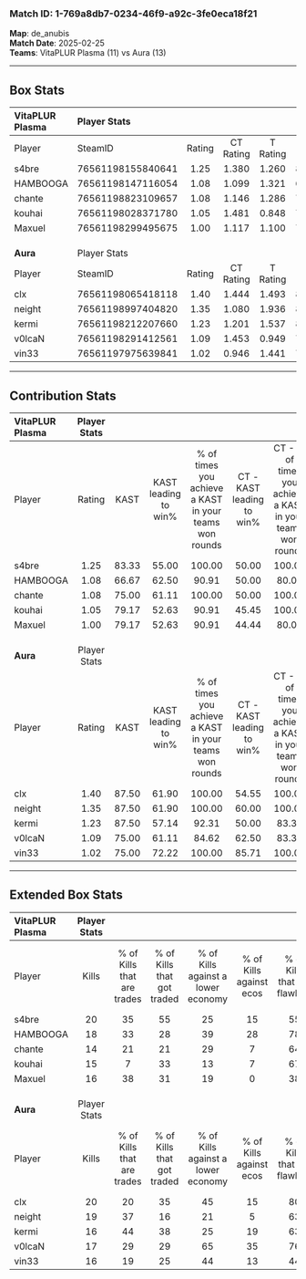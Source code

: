 ### Match ID: 1-769a8db7-0234-46f9-a92c-3fe0eca18f21  
**Map**: de_anubis  
**Match Date**: 2025-02-25  
**Teams**: VitaPLUR Plasma (11) vs Aura (13)  

---  

## Box Stats  

| **VitaPLUR Plasma** | Player Stats      |        |           |          |       |      |       |         |        |      |     |
| :- | :- | :-: | :-: | :-: | :-: | :-: | :-: | :-: | :-: | :-: | :-: |
| Player              | SteamID           | Rating | CT Rating | T Rating | KAST  | ADR  | Kills | Assists | Deaths | K/D  | HS% |
| s4bre               | 76561198155840641 |  1.25  |   1.380   |  1.260   | 83.33 | 78.8 |  20   |    2    |   18   | 1.11 | 45  |
| HAMBOOGA            | 76561198147116054 |  1.08  |   1.099   |  1.321   | 66.67 | 81.0 |  18   |    5    |   18   | 1.00 | 33  |
| chante              | 76561198823109657 |  1.08  |   1.146   |  1.286   | 75.00 | 75.9 |  14   |    9    |   14   | 1.00 | 71  |
| kouhai              | 76561198028371780 |  1.05  |   1.481   |  0.848   | 79.17 | 77.5 |  15   |    6    |   18   | 0.83 | 66  |
| Maxuel              | 76561198299495675 |  1.00  |   1.117   |  1.100   | 79.17 | 65.1 |  16   |    4    |   20   | 0.80 | 56  |
|                     |                   |        |           |          |       |      |       |         |        |      |     |
|                     |                   |        |           |          |       |      |       |         |        |      |     |
|                     |                   |        |           |          |       |      |       |         |        |      |     |
| **Aura**            | Player Stats      |        |           |          |       |      |       |         |        |      |     |
| Player              | SteamID           | Rating | CT Rating | T Rating | KAST  | ADR  | Kills | Assists | Deaths | K/D  | HS% |
| clx                 | 76561198065418118 |  1.40  |   1.444   |  1.493   | 87.50 | 92.6 |  20   |    4    |   15   | 1.33 | 40  |
| neight              | 76561198997404820 |  1.35  |   1.080   |  1.936   | 87.50 | 90.7 |  19   |    8    |   16   | 1.19 | 52  |
| kermi               | 76561198212207660 |  1.23  |   1.201   |  1.537   | 87.50 | 81.4 |  16   |    7    |   15   | 1.07 | 62  |
| v0lcaN              | 76561198291412561 |  1.09  |   1.453   |  0.949   | 75.00 | 74.8 |  17   |    7    |   18   | 0.94 | 47  |
| vin33               | 76561197975639841 |  1.02  |   0.946   |  1.441   | 75.00 | 68.5 |  16   |    8    |   19   | 0.84 | 25  |
---  

## Contribution Stats  

| **VitaPLUR Plasma** | Player Stats |       |                      |                                                        |                           |                                                             |                          |                                                            |
| :- | :-: | :-: | :-: | :-: | :-: | :-: | :-: | :-: |
| Player              |    Rating    | KAST  | KAST leading to win% | % of times you achieve a KAST in your teams won rounds | CT - KAST leading to win% | CT - % of times you achieve a KAST in your teams won rounds | T - KAST leading to win% | T - % of times you achieve a KAST in your teams won rounds |
| s4bre               |     1.25     | 83.33 |        55.00         |                         100.00                         |           50.00           |                           100.00                            |          60.00           |                           100.00                           |
| HAMBOOGA            |     1.08     | 66.67 |        62.50         |                         90.91                          |           50.00           |                            80.00                            |          75.00           |                           100.00                           |
| chante              |     1.08     | 75.00 |        61.11         |                         100.00                         |           50.00           |                           100.00                            |          75.00           |                           100.00                           |
| kouhai              |     1.05     | 79.17 |        52.63         |                         90.91                          |           45.45           |                           100.00                            |          62.50           |                           83.33                            |
| Maxuel              |     1.00     | 79.17 |        52.63         |                         90.91                          |           44.44           |                            80.00                            |          60.00           |                           100.00                           |
|                     |              |       |                      |                                                        |                           |                                                             |                          |                                                            |
|                     |              |       |                      |                                                        |                           |                                                             |                          |                                                            |
|                     |              |       |                      |                                                        |                           |                                                             |                          |                                                            |
| **Aura**            | Player Stats |       |                      |                                                        |                           |                                                             |                          |                                                            |
| Player              |    Rating    | KAST  | KAST leading to win% | % of times you achieve a KAST in your teams won rounds | CT - KAST leading to win% | CT - % of times you achieve a KAST in your teams won rounds | T - KAST leading to win% | T - % of times you achieve a KAST in your teams won rounds |
| clx                 |     1.40     | 87.50 |        61.90         |                         100.00                         |           54.55           |                           100.00                            |          70.00           |                           100.00                           |
| neight              |     1.35     | 87.50 |        61.90         |                         100.00                         |           60.00           |                           100.00                            |          63.64           |                           100.00                           |
| kermi               |     1.23     | 87.50 |        57.14         |                         92.31                          |           50.00           |                            83.33                            |          63.64           |                           100.00                           |
| v0lcaN              |     1.09     | 75.00 |        61.11         |                         84.62                          |           62.50           |                            83.33                            |          60.00           |                           85.71                            |
| vin33               |     1.02     | 75.00 |        72.22         |                         100.00                         |           85.71           |                           100.00                            |          63.64           |                           100.00                           |
---  

## Extended Box Stats  

| **VitaPLUR Plasma** | Player Stats |                            |                            |                                    |                         |                              |                                 |        |                             |                                     |                          |                               |                            |
| :- | :-: | :-: | :-: | :-: | :-: | :-: | :-: | :-: | :-: | :-: | :-: | :-: | :-: |
| Player              |    Kills     | % of Kills that are trades | % of Kills that got traded | % of Kills against a lower economy | % of Kills against ecos | % of Kills that are flawless | % of Kills that are close duels | Deaths | % of Deaths that get traded | % of Deaths against a lower economy | % of Deaths against ecos | % of Deaths that are flawless | % of Deaths that are close |
| s4bre               |      20      |             35             |             55             |                 25                 |           15            |              55              |               10                |   18   |             17              |                 22                  |            6             |              78               |             11             |
| HAMBOOGA            |      18      |             33             |             28             |                 39                 |           28            |              78              |                6                |   18   |             33              |                 17                  |            6             |              56               |             6              |
| chante              |      14      |             21             |             21             |                 29                 |            7            |              64              |                0                |   14   |             43              |                 21                  |            7             |              57               |             0              |
| kouhai              |      15      |             7              |             33             |                 13                 |            7            |              67              |                0                |   18   |             28              |                 17                  |            6             |              61               |             11             |
| Maxuel              |      16      |             38             |             31             |                 19                 |            0            |              38              |                0                |   20   |             25              |                 15                  |            5             |              75               |             0              |
|                     |              |                            |                            |                                    |                         |                              |                                 |        |                             |                                     |                          |                               |                            |
|                     |              |                            |                            |                                    |                         |                              |                                 |        |                             |                                     |                          |                               |                            |
|                     |              |                            |                            |                                    |                         |                              |                                 |        |                             |                                     |                          |                               |                            |
| **Aura**            | Player Stats |                            |                            |                                    |                         |                              |                                 |        |                             |                                     |                          |                               |                            |
| Player              |    Kills     | % of Kills that are trades | % of Kills that got traded | % of Kills against a lower economy | % of Kills against ecos | % of Kills that are flawless | % of Kills that are close duels | Deaths | % of Deaths that get traded | % of Deaths against a lower economy | % of Deaths against ecos | % of Deaths that are flawless | % of Deaths that are close |
| clx                 |      20      |             20             |             35             |                 45                 |           15            |              80              |                5                |   15   |             20              |                 27                  |            7             |              67               |             13             |
| neight              |      19      |             37             |             16             |                 21                 |            5            |              63              |               11                |   16   |             44              |                 19                  |            6             |              56               |             0              |
| kermi               |      16      |             44             |             38             |                 25                 |           19            |              63              |               13                |   15   |             40              |                 13                  |            7             |              53               |             0              |
| v0lcaN              |      17      |             29             |             29             |                 65                 |           35            |              76              |                0                |   18   |             28              |                 22                  |            6             |              56               |             0              |
| vin33               |      16      |             19             |             25             |                 44                 |           13            |              44              |                0                |   19   |             42              |                 26                  |            5             |              68               |             5              |
